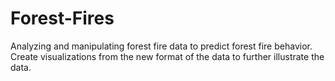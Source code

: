 # Forest-Fires
Analyzing and manipulating forest fire data to predict forest fire behavior. Create visualizations from the new format of the data to further illustrate the data.

